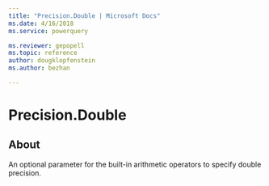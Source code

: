 ```yaml
---
title: "Precision.Double | Microsoft Docs"
ms.date: 4/16/2018
ms.service: powerquery

ms.reviewer: gepopell
ms.topic: reference
author: dougklopfenstein
ms.author: bezhan

---
```

# Precision.Double
## About
An optional parameter for the built-in arithmetic operators to specify double precision.

